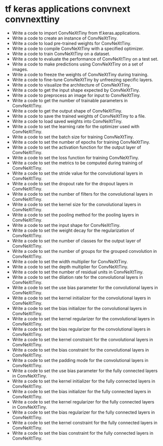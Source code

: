 # tf keras applications convnext convnexttiny

- Write a code to import ConvNeXtTiny from tf.keras.applications.
- Write a code to create an instance of ConvNeXtTiny.
- Write a code to load pre-trained weights for ConvNeXtTiny.
- Write a code to compile ConvNeXtTiny with a specified optimizer.
- Write a code to train ConvNeXtTiny on a dataset.
- Write a code to evaluate the performance of ConvNeXtTiny on a test set.
- Write a code to make predictions using ConvNeXtTiny on a set of images.
- Write a code to freeze the weights of ConvNeXtTiny during training.
- Write a code to fine-tune ConvNeXtTiny by unfreezing specific layers.
- Write a code to visualize the architecture of ConvNeXtTiny.
- Write a code to get the input shape expected by ConvNeXtTiny.
- Write a code to preprocess an image for input to ConvNeXtTiny.
- Write a code to get the number of trainable parameters in ConvNeXtTiny.
- Write a code to get the output shape of ConvNeXtTiny.
- Write a code to save the trained weights of ConvNeXtTiny to a file.
- Write a code to load saved weights into ConvNeXtTiny.
- Write a code to set the learning rate for the optimizer used with ConvNeXtTiny.
- Write a code to set the batch size for training ConvNeXtTiny.
- Write a code to set the number of epochs for training ConvNeXtTiny.
- Write a code to set the activation function for the output layer of ConvNeXtTiny.
- Write a code to set the loss function for training ConvNeXtTiny.
- Write a code to set the metrics to be computed during training of ConvNeXtTiny.
- Write a code to set the stride value for the convolutional layers in ConvNeXtTiny.
- Write a code to set the dropout rate for the dropout layers in ConvNeXtTiny.
- Write a code to set the number of filters for the convolutional layers in ConvNeXtTiny.
- Write a code to set the kernel size for the convolutional layers in ConvNeXtTiny.
- Write a code to set the pooling method for the pooling layers in ConvNeXtTiny.
- Write a code to set the input shape for ConvNeXtTiny.
- Write a code to set the weight decay for the regularization of ConvNeXtTiny.
- Write a code to set the number of classes for the output layer of ConvNeXtTiny.
- Write a code to set the number of groups for the grouped convolution in ConvNeXtTiny.
- Write a code to set the width multiplier for ConvNeXtTiny.
- Write a code to set the depth multiplier for ConvNeXtTiny.
- Write a code to set the number of residual units in ConvNeXtTiny.
- Write a code to set the dilation rate for the convolutional layers in ConvNeXtTiny.
- Write a code to set the use bias parameter for the convolutional layers in ConvNeXtTiny.
- Write a code to set the kernel initializer for the convolutional layers in ConvNeXtTiny.
- Write a code to set the bias initializer for the convolutional layers in ConvNeXtTiny.
- Write a code to set the kernel regularizer for the convolutional layers in ConvNeXtTiny.
- Write a code to set the bias regularizer for the convolutional layers in ConvNeXtTiny.
- Write a code to set the kernel constraint for the convolutional layers in ConvNeXtTiny.
- Write a code to set the bias constraint for the convolutional layers in ConvNeXtTiny.
- Write a code to set the padding mode for the convolutional layers in ConvNeXtTiny.
- Write a code to set the use bias parameter for the fully connected layers in ConvNeXtTiny.
- Write a code to set the kernel initializer for the fully connected layers in ConvNeXtTiny.
- Write a code to set the bias initializer for the fully connected layers in ConvNeXtTiny.
- Write a code to set the kernel regularizer for the fully connected layers in ConvNeXtTiny.
- Write a code to set the bias regularizer for the fully connected layers in ConvNeXtTiny.
- Write a code to set the kernel constraint for the fully connected layers in ConvNeXtTiny.
- Write a code to set the bias constraint for the fully connected layers in ConvNeXtTiny.